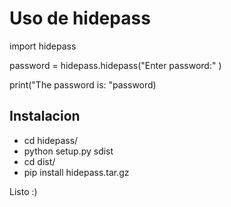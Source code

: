 # Uso de hidepass

import hidepass

password = hidepass.hidepass("Enter password:" )

print("The password is: "password)

## Instalacion 

- cd hidepass/
- python setup.py sdist
- cd dist/
- pip install hidepass.tar.gz

Listo :)